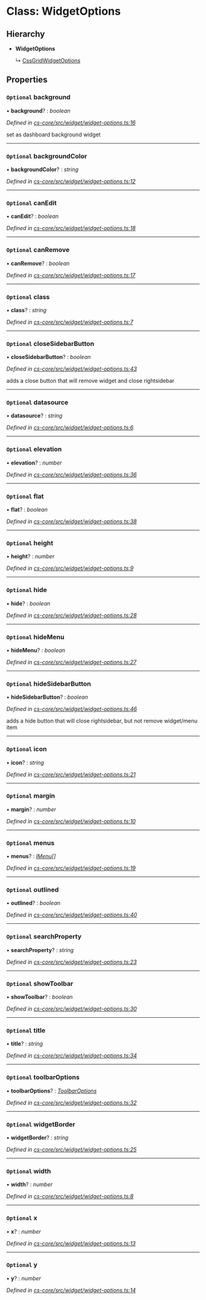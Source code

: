 # Class: WidgetOptions

## Hierarchy

* **WidgetOptions**

  ↳ [CssGridWidgetOptions](_cs_core_src_dashboard_css_grid_widget_options_.cssgridwidgetoptions.md)

## Properties

### `Optional` background

• **background**? : *boolean*

*Defined in [cs-core/src/widget/widget-options.ts:16](https://github.com/RichardHovenkamp/csnext/blob/c891e154/packages/cs-core/src/widget/widget-options.ts#L16)*

set as dashboard background widget

___

### `Optional` backgroundColor

• **backgroundColor**? : *string*

*Defined in [cs-core/src/widget/widget-options.ts:12](https://github.com/RichardHovenkamp/csnext/blob/c891e154/packages/cs-core/src/widget/widget-options.ts#L12)*

___

### `Optional` canEdit

• **canEdit**? : *boolean*

*Defined in [cs-core/src/widget/widget-options.ts:18](https://github.com/RichardHovenkamp/csnext/blob/c891e154/packages/cs-core/src/widget/widget-options.ts#L18)*

___

### `Optional` canRemove

• **canRemove**? : *boolean*

*Defined in [cs-core/src/widget/widget-options.ts:17](https://github.com/RichardHovenkamp/csnext/blob/c891e154/packages/cs-core/src/widget/widget-options.ts#L17)*

___

### `Optional` class

• **class**? : *string*

*Defined in [cs-core/src/widget/widget-options.ts:7](https://github.com/RichardHovenkamp/csnext/blob/c891e154/packages/cs-core/src/widget/widget-options.ts#L7)*

___

### `Optional` closeSidebarButton

• **closeSidebarButton**? : *boolean*

*Defined in [cs-core/src/widget/widget-options.ts:43](https://github.com/RichardHovenkamp/csnext/blob/c891e154/packages/cs-core/src/widget/widget-options.ts#L43)*

adds a close button that will remove widget and close rightsidebar

___

### `Optional` datasource

• **datasource**? : *string*

*Defined in [cs-core/src/widget/widget-options.ts:6](https://github.com/RichardHovenkamp/csnext/blob/c891e154/packages/cs-core/src/widget/widget-options.ts#L6)*

___

### `Optional` elevation

• **elevation**? : *number*

*Defined in [cs-core/src/widget/widget-options.ts:36](https://github.com/RichardHovenkamp/csnext/blob/c891e154/packages/cs-core/src/widget/widget-options.ts#L36)*

___

### `Optional` flat

• **flat**? : *boolean*

*Defined in [cs-core/src/widget/widget-options.ts:38](https://github.com/RichardHovenkamp/csnext/blob/c891e154/packages/cs-core/src/widget/widget-options.ts#L38)*

___

### `Optional` height

• **height**? : *number*

*Defined in [cs-core/src/widget/widget-options.ts:9](https://github.com/RichardHovenkamp/csnext/blob/c891e154/packages/cs-core/src/widget/widget-options.ts#L9)*

___

### `Optional` hide

• **hide**? : *boolean*

*Defined in [cs-core/src/widget/widget-options.ts:28](https://github.com/RichardHovenkamp/csnext/blob/c891e154/packages/cs-core/src/widget/widget-options.ts#L28)*

___

### `Optional` hideMenu

• **hideMenu**? : *boolean*

*Defined in [cs-core/src/widget/widget-options.ts:27](https://github.com/RichardHovenkamp/csnext/blob/c891e154/packages/cs-core/src/widget/widget-options.ts#L27)*

___

### `Optional` hideSidebarButton

• **hideSidebarButton**? : *boolean*

*Defined in [cs-core/src/widget/widget-options.ts:46](https://github.com/RichardHovenkamp/csnext/blob/c891e154/packages/cs-core/src/widget/widget-options.ts#L46)*

adds a hide button that will close rightsidebar, but not remove widget/menu item

___

### `Optional` icon

• **icon**? : *string*

*Defined in [cs-core/src/widget/widget-options.ts:21](https://github.com/RichardHovenkamp/csnext/blob/c891e154/packages/cs-core/src/widget/widget-options.ts#L21)*

___

### `Optional` margin

• **margin**? : *number*

*Defined in [cs-core/src/widget/widget-options.ts:10](https://github.com/RichardHovenkamp/csnext/blob/c891e154/packages/cs-core/src/widget/widget-options.ts#L10)*

___

### `Optional` menus

• **menus**? : *[IMenu](../interfaces/_cs_core_src_interactions_menu_.imenu.md)[]*

*Defined in [cs-core/src/widget/widget-options.ts:19](https://github.com/RichardHovenkamp/csnext/blob/c891e154/packages/cs-core/src/widget/widget-options.ts#L19)*

___

### `Optional` outlined

• **outlined**? : *boolean*

*Defined in [cs-core/src/widget/widget-options.ts:40](https://github.com/RichardHovenkamp/csnext/blob/c891e154/packages/cs-core/src/widget/widget-options.ts#L40)*

___

### `Optional` searchProperty

• **searchProperty**? : *string*

*Defined in [cs-core/src/widget/widget-options.ts:23](https://github.com/RichardHovenkamp/csnext/blob/c891e154/packages/cs-core/src/widget/widget-options.ts#L23)*

___

### `Optional` showToolbar

• **showToolbar**? : *boolean*

*Defined in [cs-core/src/widget/widget-options.ts:30](https://github.com/RichardHovenkamp/csnext/blob/c891e154/packages/cs-core/src/widget/widget-options.ts#L30)*

___

### `Optional` title

• **title**? : *string*

*Defined in [cs-core/src/widget/widget-options.ts:34](https://github.com/RichardHovenkamp/csnext/blob/c891e154/packages/cs-core/src/widget/widget-options.ts#L34)*

___

### `Optional` toolbarOptions

• **toolbarOptions**? : *[ToolbarOptions](_cs_core_src_dashboard_toolbar_options_.toolbaroptions.md)*

*Defined in [cs-core/src/widget/widget-options.ts:32](https://github.com/RichardHovenkamp/csnext/blob/c891e154/packages/cs-core/src/widget/widget-options.ts#L32)*

___

### `Optional` widgetBorder

• **widgetBorder**? : *string*

*Defined in [cs-core/src/widget/widget-options.ts:25](https://github.com/RichardHovenkamp/csnext/blob/c891e154/packages/cs-core/src/widget/widget-options.ts#L25)*

___

### `Optional` width

• **width**? : *number*

*Defined in [cs-core/src/widget/widget-options.ts:8](https://github.com/RichardHovenkamp/csnext/blob/c891e154/packages/cs-core/src/widget/widget-options.ts#L8)*

___

### `Optional` x

• **x**? : *number*

*Defined in [cs-core/src/widget/widget-options.ts:13](https://github.com/RichardHovenkamp/csnext/blob/c891e154/packages/cs-core/src/widget/widget-options.ts#L13)*

___

### `Optional` y

• **y**? : *number*

*Defined in [cs-core/src/widget/widget-options.ts:14](https://github.com/RichardHovenkamp/csnext/blob/c891e154/packages/cs-core/src/widget/widget-options.ts#L14)*

